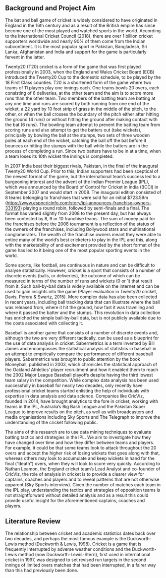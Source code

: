 ## Background and Project Aim
The bat and ball game of cricket is widely considered to have originated in England in the 16th century and as a result of the British empire has since become one of the most played and watched sports in the world. According to the International Cricket Council (2018), there are over 1 billion cricket supporters worldwide and nearly 90% of them come from the Indian subcontinent. It is the most popular sport in Pakistan, Bangladesh, Sri Lanka, Afghanistan and India and support for the game is particularly fervent in the latter.

Twenty20 (T20) cricket is a form of the game that was first played professionally in 2003, when the England and Wales Cricket Board (ECB) introduced the Twenty20 Cup to the domestic schedule, to be played by the 18 First Class counties. T20 is a shortened form of the game where two teams of 11 players play one innings each. One teams bowls 20 overs, each consisting of 6 deliveries, at the other team and the aim is to score more runs than the other team. Two members of the batting team are batting at any one time and runs are scored by both running from one end of the wicket, a 22 yard by 10 foot strip of grass in the middle of the pitch, to the other, or when the ball crosses the boundary of the pitch either after hitting the ground (4 runs) or without hitting the ground after making contact with the bat (6 runs). The bowling team attempt to prevent the batting team from scoring runs and also attempt to get the batters out (take wickets), principally by bowling the ball at the stumps, two sets of three wooden poles at each end of the wicket, catching the ball off the bat before it bounces or hitting the stumps with the ball while the batters are in the process of completing a run. Since two batters have to be in at a time, when a team loses its 10th wicket the innings is completed.

In 2007 India beat their biggest rivals, Pakistan, in the final of the inaugural Twenty20 World Cup. Prior to this, Indian supporters had been sceptical of the newest format of the game, but the international team’s success led to a burgeoning interest and the advent of the Indian Premier League (IPL), which was announced by the Board of Control for Cricket in India (BCCI) in September 2007 and would start in 2008. The inaugural edition consisted of 8 teams belonging to franchises that were sold for an initial $723.59m (https://www.espncricinfo.com/story/ipl-announces-franchise-owners-333193) playing a round robin, followed by semi-finals and a final. The format has varied slightly from 2008 to the present day, but has always been contested by 8, 9 or 10 franchise teams. The sum of money paid for the franchises before the 2008 tournament is a reflection of the status of the owners of the franchises, including Bollywood stars and multinational conglomerates. The wealth of the franchise owners meant they were able to entice many of the world’s best cricketers to play in the IPL and this, along with the marketability of and excitement provided by the short format of the game has led to it being one of the most popular sporting events in the world.

Some sports, like football, are continuous in nature and can be difficult to analyse statistically. However, cricket is a sport that consists of a number of discrete events (balls, or deliveries), the outcome of which can be measured in terms of the number of runs and wickets (0 or 1) that result from it. Such ball-by-ball data is widely available on the internet and can be used to gain insights into the game (Player evaluation in Twenty20 cricket, Davis, Perera & Swartz, 2015). More complex data has also been collected in recent years, including ball tracking data that can illustrate where the ball was released from, where it hit the ground, how fast it was travelling and where it passed the batter and the stumps. This revolution in data collection has enriched the simple ball-by-ball data, but is not publicly available due to the costs associated with collecting it.

Baseball is another game that consists of a number of discrete events and, although the two are very different tactically, can be used as a blueprint for the use of data analysis in cricket. Sabermetrics is a term invented by Bill James and encompasses the statistical analysis of statistics in baseball in an attempt to empirically compare the performance of different baseball players. Sabermetrics was brought to public attention by the book Moneyball, published in 2003, which chronicles the statistical approach of the Oakland Athletics’ player recruitment and how it enabled them to reach the 2002 Major League Baseball playoffs despite having the third lowest team salary in the competition. While complex data analysis has been used successfully in baseball for nearly two decades, only recently have professional cricket teams started enlisting the help of individuals with expertise in data analysis and data science. Companies like CricViz, founded in 2014, have brought analytics to the fore in cricket, working with teams in the IPL, Australia’s Big Bash League and the Pakistan Super League to improve results on the pitch, as well as with broadcasters and media organisations including Sky Sports and The Telegraph to improve the understanding of the cricket following public.

The aims of this research are to use data mining techniques to evaluate batting tactics and strategies in the IPL. We aim to investigate how they have changed over time and how they differ between teams and players. For example, it could be that some teams look to attack throughout the 20 overs and accept the higher risk of losing wickets that goes along with that, whereas others may look to accumulate and keep wickets in hand for the final (“death”) overs, when they will look to score very quickly. According to Nathan Leamon, the England cricket team’s Lead Analyst and co-founder of CricViz, the role of analysis in cricket is to provide a clearer view for captains, coaches and players and to reveal patterns that are not otherwise apparent (Sky Sports interview). Given the number of matches each team in the IPL play, understanding the tactics and strategies of opposition teams is not straightforward without detailed analysis and as a result this could provide useful insight for the aforementioned captains, coaches and players.

## Literature Review
The relationship between cricket and academic statistics dates back over two decades, and perhaps the most famous example is the Duckworth-Lewis method (Duckworth & Lewis, 1998). Cricket is a game that is frequently interrupted by adverse weather conditions and the Duckworth-Lewis method (now Duckworth-Lewis-Stern), first used in international cricket in 1997, was designed to set revised run targets in the second innings of limited overs matches that had been interrupted, in a fairer way than this had previously been done. 
